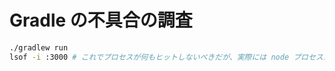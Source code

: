 # Gradle の不具合の調査

```bash
./gradlew run
lsof -i :3000 # これでプロセスが何もヒットしないべきだが、実際には node プロセスがヒットする
```
